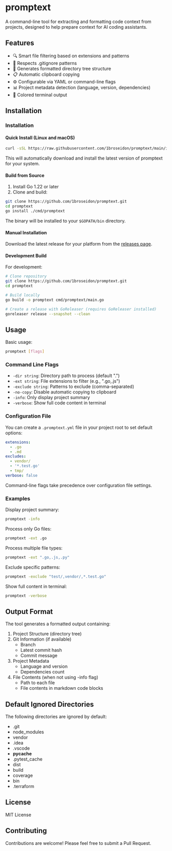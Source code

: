 # promptext

A command-line tool for extracting and formatting code context from projects, designed to help prepare context for AI coding assistants.

## Features

- 🔍 Smart file filtering based on extensions and patterns
- 📁 Respects .gitignore patterns
- 🌲 Generates formatted directory tree structure
- 📋 Automatic clipboard copying
- ⚙️ Configurable via YAML or command-line flags
- 📊 Project metadata detection (language, version, dependencies)
- 🎨 Colored terminal output

## Installation

### Installation

#### Quick Install (Linux and macOS)

```bash
curl -sSL https://raw.githubusercontent.com/1broseidon/promptext/main/install.sh | bash
```

This will automatically download and install the latest version of promptext for your system.

#### Build from Source

1. Install Go 1.22 or later
2. Clone and build:
```bash
git clone https://github.com/1broseidon/promptext.git
cd promptext
go install ./cmd/promptext
```

The binary will be installed to your `$GOPATH/bin` directory.

#### Manual Installation

Download the latest release for your platform from the [releases page](https://github.com/1broseidon/promptext/releases).

#### Development Build

For development:
```bash
# Clone repository
git clone https://github.com/1broseidon/promptext.git
cd promptext

# Build locally
go build -o promptext cmd/promptext/main.go

# Create a release with GoReleaser (requires GoReleaser installed)
goreleaser release --snapshot --clean
```

## Usage

Basic usage:
```bash
promptext [flags]
```

### Command Line Flags

- `-dir string`: Directory path to process (default ".")
- `-ext string`: File extensions to filter (e.g., ".go,.js")
- `-exclude string`: Patterns to exclude (comma-separated)
- `-no-copy`: Disable automatic copying to clipboard
- `-info`: Only display project summary
- `-verbose`: Show full code content in terminal

### Configuration File

You can create a `.promptext.yml` file in your project root to set default options:

```yaml
extensions:
  - .go
  - .md
excludes:
  - vendor/
  - '*.test.go'
  - tmp/
verbose: false
```

Command-line flags take precedence over configuration file settings.

### Examples

Display project summary:
```bash
promptext -info
```

Process only Go files:
```bash
promptext -ext .go
```

Process multiple file types:
```bash
promptext -ext ".go,.js,.py"
```

Exclude specific patterns:
```bash
promptext -exclude "test/,vendor/,*.test.go"
```

Show full content in terminal:
```bash
promptext -verbose
```

## Output Format

The tool generates a formatted output containing:

1. Project Structure (directory tree)
2. Git Information (if available)
   - Branch
   - Latest commit hash
   - Commit message
3. Project Metadata
   - Language and version
   - Dependencies count
4. File Contents (when not using -info flag)
   - Path to each file
   - File contents in markdown code blocks

## Default Ignored Directories

The following directories are ignored by default:
- .git
- node_modules
- vendor
- .idea
- .vscode
- __pycache__
- .pytest_cache
- dist
- build
- coverage
- bin
- .terraform

## License

MIT License

## Contributing

Contributions are welcome! Please feel free to submit a Pull Request.
